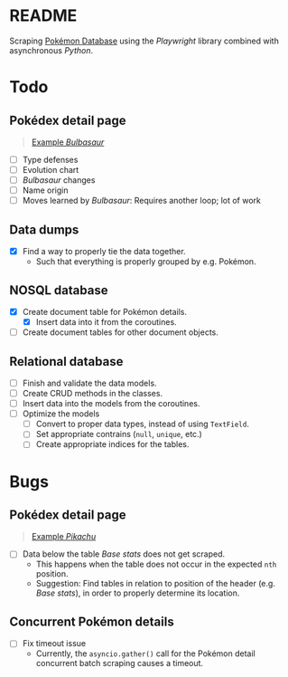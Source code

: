 # README

Scraping [Pokémon Database](https://pokemondb.net/) using the *Playwright* library combined with asynchronous *Python*.

# Todo

## Pokédex detail page

> [Example *Bulbasaur*](https://pokemondb.net/pokedex/bulbasaur)

- [ ] Type defenses
- [ ] Evolution chart
- [ ] *Bulbasaur* changes
- [ ] Name origin
- [ ] Moves learned by *Bulbasaur*: Requires another loop; lot of work

## Data dumps

- [x] Find a way to properly tie the data together.
  - Such that everything is properly grouped by e.g. Pokémon.

## NOSQL database

- [x] Create document table for Pokémon details.
  - [x] Insert data into it from the coroutines.
- [ ] Create document tables for other document objects.

## Relational database

- [ ] Finish and validate the data models.
- [ ] Create CRUD methods in the classes.
- [ ] Insert data into the models from the coroutines.
- [ ] Optimize the models
  - [ ] Convert to proper data types, instead of using `TextField`.
  - [ ] Set appropriate contrains (`null`, `unique`, etc.)
  - [ ] Create appropriate indices for the tables.

# Bugs

## Pokédex detail page

> [Example *Pikachu*](https://pokemondb.net/pokedex/pikachu)

- [ ] Data below the table *Base stats* does not get scraped.
  - This happens when the table does not occur in the expected `nth` position.
  - Suggestion: Find tables in relation to position of the header (e.g. *Base stats*), in order to properly determine its location.

## Concurrent Pokémon details

- [ ] Fix timeout issue
  - Currently, the `asyncio.gather()` call for the Pokémon detail concurrent batch scraping causes a timeout.
